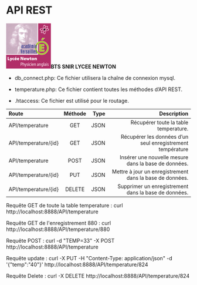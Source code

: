 # API REST 

![left](logo.png)<b>BTS SNIR LYCEE NEWTON</b>

- db_connect.php: Ce fichier utilisera la chaîne de connexion mysql.

- temperature.php: Ce fichier contient toutes les méthodes d’API REST.

- .htaccess: Ce fichier est utilisé pour le routage.

| Route        | Méthode    |  Type     | Description|
| :------------- | :----------: | -----------: |-----------: |
|  API/temperature | GET   | JSON    |Récupérer toute la table temperature.|
| API/temperature/{id}   | GET | JSON |Récupérer les données d’un seul enregistrement température |
|  API/temperature | POST   | JSON    |Insérer une nouvelle mesure dans la base de données.|
| API/temperature/{id}   | PUT | JSON |Mettre à jour un enregistrement dans la base de données. |
| API/temperature/{id}   | DELETE | JSON |Supprimer un enregistrement dans la base de données. |

Requête GET de toute la table temperature : curl http://localhost:8888/API/temperature

Requête GET de l'enregistrement 880 : curl http://localhost:8888/API/temperature/880

Requête POST : curl -d "TEMP=33" -X POST http://localhost:8888/API/temperature

Requête update : curl -X PUT -H "Content-Type: application/json" -d '{"temp":"40"}' http://localhost:8888/API/temperature/824

Requête Delete : curl -X DELETE http://localhost:8888/API/temperature/824

